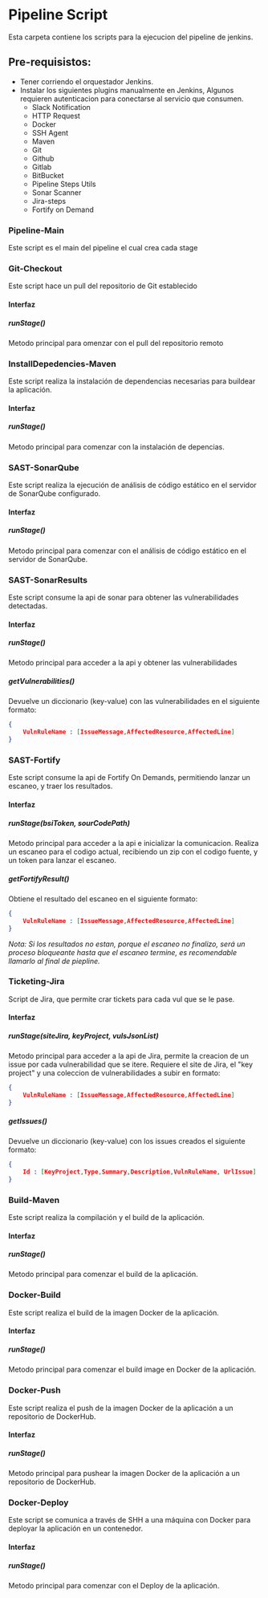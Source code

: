 # Pipeline Script
Esta carpeta contiene los scripts para la ejecucion del pipeline de jenkins.

## Pre-requisistos:
- Tener corriendo el orquestador Jenkins.
- Instalar los siguientes plugins manualmente en Jenkins, Algunos requieren autenticacion para conectarse al servicio que consumen.
	- Slack Notification
	- HTTP Request
	- Docker
	- SSH Agent
	- Maven
	- Git
	- Github
	- Gitlab
	- BitBucket
	- Pipeline Steps Utils
	- Sonar Scanner
	- Jira-steps
	- Fortify on Demand


### Pipeline-Main
Este script es el main del pipeline el cual crea cada stage

### Git-Checkout
Este script hace un pull del repositorio de Git establecido

#### Interfaz
##### runStage()
Metodo principal para omenzar con el pull del repositorio remoto


### InstallDepedencies-Maven
Este script realiza la instalación de dependencias necesarias para buildear la aplicación.

#### Interfaz
##### runStage()
Metodo principal para comenzar con la instalación de depencias.


### SAST-SonarQube
Este script realiza la ejecución de análisis de código estático en el servidor de SonarQube configurado.

#### Interfaz
##### runStage()
Metodo principal para comenzar con el análisis de código estático en el servidor de SonarQube.

### SAST-SonarResults
Este script consume la api de sonar para obtener las vulnerabilidades detectadas.

#### Interfaz
##### runStage()
Metodo principal para acceder a la api y obtener las vulnerabilidades

##### getVulnerabilities()
Devuelve un diccionario (key-value) con las vulnerabilidades en el siguiente formato:
```JSON
{
	VulnRuleName : [IssueMessage,AffectedResource,AffectedLine]
}
```

### SAST-Fortify
Este script consume la api de Fortify On Demands, permitiendo lanzar un escaneo, y traer los resultados.

#### Interfaz
##### runStage(bsiToken, sourCodePath)
Metodo principal para acceder a la api e inicializar la comunicacion. Realiza un escaneo para el codigo actual, recibiendo un zip con el codigo fuente, y un token para lanzar el escaneo.
##### getFortifyResult()
Obtiene el resultado del escaneo en el siguiente formato:
```JSON
{
	VulnRuleName : [IssueMessage,AffectedResource,AffectedLine]
}
```
*Nota: Si los resultados no estan, porque el escaneo no finalizo, será un proceso bloqueante hasta que el escaneo termine, es recomendable llamarlo al final de piepline.*

### Ticketing-Jira
Script de Jira, que permite crar tickets para cada vul que se le pase.

#### Interfaz
##### runStage(siteJira, keyProject, vulsJsonList) 
Metodo principal para acceder a la api de Jira, permite la creacion de un issue por cada vulnerabilidad que se itere. Requiere el site de Jira, el "key project" y una coleccion de vulnerabilidades a subir en formato:
```JSON
{
	VulnRuleName : [IssueMessage,AffectedResource,AffectedLine]
}
```
##### getIssues()
Devuelve un diccionario (key-value) con los issues creados el siguiente formato:
```JSON
{
	Id : [KeyProject,Type,Summary,Description,VulnRuleName, UrlIssue]
}
```

### Build-Maven
Este script realiza la compilación y el build de la aplicación.

#### Interfaz
##### runStage()
Metodo principal para comenzar el build de la aplicación.


### Docker-Build
Este script realiza el build de la imagen Docker de la aplicación.

#### Interfaz
##### runStage()
Metodo principal para comenzar el build image en Docker de la aplicación.


### Docker-Push
Este script realiza el push de la imagen Docker de la aplicación a un repositorio de DockerHub.

#### Interfaz
##### runStage()
Metodo principal para pushear la imagen Docker de la aplicación a un repositorio de DockerHub.


### Docker-Deploy
Este script se comunica a través de SHH a una máquina con Docker para deployar la aplicación en un contenedor.

#### Interfaz
##### runStage()
Metodo principal para comenzar con el Deploy de la aplicación.

